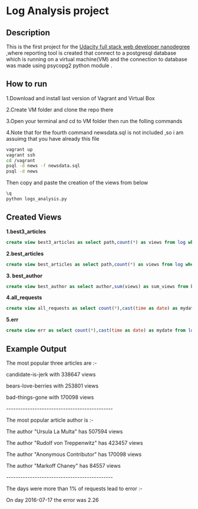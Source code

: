 # Log Analysis project 
## Description
This is the first project for the [Udacity full stack web developer nanodegree](https://www.udacity.com/course/full-stack-web-developer-nanodegree--nd004) ,where reporting tool is created that connect to a postgresql database which is running on a  virtual machine(VM) and the connection to database was made using psycopg2 python module .
## How to run 
1.Download and install last version of Vagrant and Virtual Box

2.Create VM folder and clone the repo there

3.Open your terminal and cd to VM folder then run the folling commands

4.Note that for the fourth command newsdata.sql is not included ,so i am assuimg that you have already this file 
```bash
vagrant up 
vagrant ssh 
cd /vagrant
psql -d news -f newsdata.sql
psql -d news
```
Then copy and paste the creation of the views from below
```bash
\q
python logs_analysis.py
```
## Created Views
**1.best3_articles**
```SQL
create view best3_articles as select path,count(*) as views from log where log.status='200 OK' and log.path like '/article/%'group by path order by views desc limit 3 ;
```

**2.best_articles**
```SQL
create view best_articles as select path,count(*) as views from log where log.status='200 OK' and log.path like '/article/%'group by path order by views desc ;
```

**3. best_author**
```SQL
create view best_author as select author,sum(views) as sum_views from best_articles,articles where replace(best_articles.path,'/article/','')=articles.slug group by author order by sum_views desc ;
```

**4.all_requests**

```SQL
create view all_requests as select count(*),cast(time as date) as mydate from log group by mydate ;

```
**5.err**
```SQL
create view err as select count(*),cast(time as date) as mydate from log where status!='200 OK' group by mydate ;
```

## Example Output 
The most popular three articles are :- 

candidate-is-jerk with 338647 views

bears-love-berries with 253801 views

bad-things-gone with 170098 views

\---------------------------------------------

The most popular article author is :-

The author "Ursula La Multa" has 507594 views

The author "Rudolf von Treppenwitz" has 423457  views

The author "Anonymous Contributor" has 170098 views

The author "Markoff Chaney" has 84557 views

\---------------------------------------------

The days were more than 1% of requests lead to error :-

On day 2016-07-17 the error was 2.26
